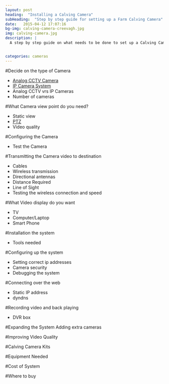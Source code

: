 ```yaml
---
layout: post
heading:  "Installing a Calving Camera"
subHeading:  "Step by step guide for setting up a Farm Calving Camera"
date:   2015-04-12 17:07:16
bg-img: calving-camera-creevagh.jpg
img: calving-camera.jpg
description: |
  A step by step guide on what needs to be done to set up a Calving Camera System. 


categories: cameras
---
```


#Decide on the type of Camera 
- [Analog CCTV Camera]({{site.baseurl}}/cctv/2015/04/23/cctv-calving-camera-system.html)
- [IP Camera System]({{site.baseurl}}/ip/2015/04/24/ip-calving-camera-system.html)
- Analog CCTV vrs IP Cameras
- Number of cameras

#What Camera view point do you need?
- Static view
- [PTZ]({{site.baseurl}}/ptz/2015/04/26/ptz-calving-camera.html)
- Video quality

#Configuring the Camera
- Test the Camera

#Transmitting the Camera video to destination
- Cables
- Wireless transmission
- Directional antennas
- Distance Required
- Line of Sight
- Testing the wireless connection and speed

#What Video display do you want
- TV
- Computer/Laptop
- Smart Phone

#Installation the system
- Tools needed

#Configuring up the system
- Setting correct ip addresses
- Camera security
- Debugging the system

#Connecting over the web
- Static IP address
- dyndns

#Recording video and back playing
- DVR box

#Expanding the System
Adding extra cameras

#Improving Video Quality

#Calving Camera Kits

#Equipment Needed

#Cost of System

#Where to buy
